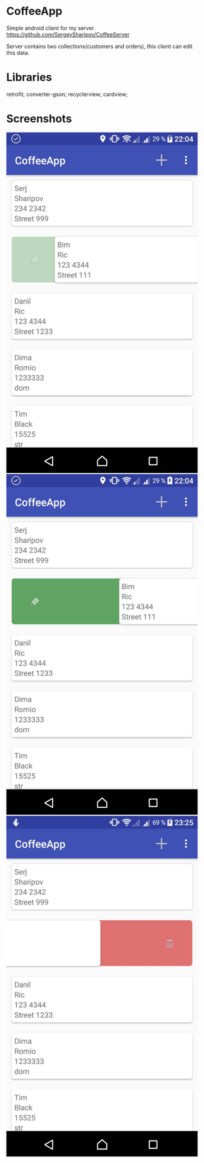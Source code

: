 # CoffeeApp

Simple android client for my server.
https://github.com/SergeySharipov/CoffeeServer

Server contains two collections(customers and orders), this client can edit this data.

# Libraries
retrofit;
converter-gson;
recyclerview;
cardview;

# Screenshots
![Screenshot](https://github.com/SergeySharipov/CoffeeApp/blob/master/screenshots/screen1.jpg)
![Screenshot](https://github.com/SergeySharipov/CoffeeApp/blob/master/screenshots/screen2.jpg)
![Screenshot](https://github.com/SergeySharipov/CoffeeApp/blob/master/screenshots/screen3.jpg)
